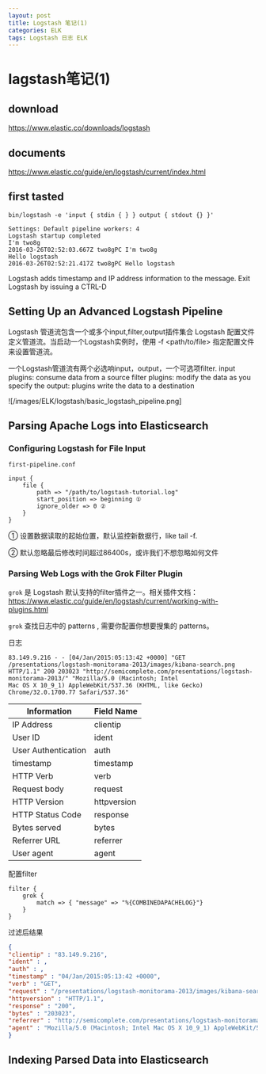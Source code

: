 ```yaml
---
layout: post
title: Logstash 笔记(1)
categories: ELK
tags: Logstash 日志 ELK
---
```


# lagstash笔记(1)

## download

https://www.elastic.co/downloads/logstash

## documents

https://www.elastic.co/guide/en/logstash/current/index.html

## first tasted

```
bin/logstash -e 'input { stdin { } } output { stdout {} }'
```

```
Settings: Default pipeline workers: 4
Logstash startup completed
I'm two8g
2016-03-26T02:52:03.667Z two8gPC I'm two8g
Hello logstash
2016-03-26T02:52:21.417Z two8gPC Hello logstash
```

Logstash adds timestamp and IP address information to the message. Exit Logstash by issuing a CTRL-D

## Setting Up an Advanced Logstash Pipeline

Logstash 管道流包含一个或多个input,filter,output插件集合
Logstash 配置文件定义管道流。当启动一个Logstash实例时，使用 -f <path/to/file> 指定配置文件来设置管道流。

一个Logstash管道流有两个必选响input，output，一个可选项filter.
input plugins: consume data from a source
filter plugins: modify the data as you specify
the output: plugins write the data to a destination
 
 ![/images/ELK/logstash/basic_logstash_pipeline.png]
 
 ## Parsing Apache Logs into Elasticsearch
 
 ### Configuring Logstash for File Input
 
 `first-pipeline.conf`
 
 ```
 input {
     file {
         path => "/path/to/logstash-tutorial.log"
         start_position => beginning ①
         ignore_older => 0 ②
     }
 }
 ```
 
 ① 设置数据读取的起始位置，默认监控新数据行，like tail -f.
 
 ② 默认忽略最后修改时间超过86400s，或许我们不想忽略如何文件
 
 ### Parsing Web Logs with the Grok Filter Plugin
 
 `grok` 是 Logstash 默认支持的filter插件之一。相关插件文档： https://www.elastic.co/guide/en/logstash/current/working-with-plugins.html
 
 `grok` 查找日志中的 patterns , 需要你配置你想要搜集的 patterns。
 
 日志
 
 ```
 83.149.9.216 - - [04/Jan/2015:05:13:42 +0000] "GET /presentations/logstash-monitorama-2013/images/kibana-search.png
 HTTP/1.1" 200 203023 "http://semicomplete.com/presentations/logstash-monitorama-2013/" "Mozilla/5.0 (Macintosh; Intel
 Mac OS X 10_9_1) AppleWebKit/537.36 (KHTML, like Gecko) Chrome/32.0.1700.77 Safari/537.36"
 ```
 
|Information | Field Name |
|---|---|
| IP Address | clientip |
| User ID | ident |
| User Authentication | auth |
| timestamp | timestamp |
| HTTP Verb | verb |
| Request body | request |
| HTTP Version | httpversion |
| HTTP Status Code | response |
| Bytes served | bytes |
| Referrer URL | referrer |
| User agent | agent |
 
 配置filter
 
 ```
 filter {
     grok {
         match => { "message" => "%{COMBINEDAPACHELOG}"}
     }
 }
 ```
 
 过滤后结果
 
 ```JSON
 {
 "clientip" : "83.149.9.216",
 "ident" : ,
 "auth" : ,
 "timestamp" : "04/Jan/2015:05:13:42 +0000",
 "verb" : "GET",
 "request" : "/presentations/logstash-monitorama-2013/images/kibana-search.png",
 "httpversion" : "HTTP/1.1",
 "response" : "200",
 "bytes" : "203023",
 "referrer" : "http://semicomplete.com/presentations/logstash-monitorama-2013/",
 "agent" : "Mozilla/5.0 (Macintosh; Intel Mac OS X 10_9_1) AppleWebKit/537.36 (KHTML, like Gecko) Chrome/32.0.1700.77 Safari/537.36"
 }
 ```
 
 ## Indexing Parsed Data into Elasticsearch